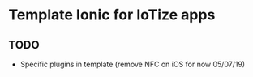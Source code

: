 # Template Ionic for IoTize apps

## TODO

- Specific plugins in template (remove NFC on iOS for now 05/07/19)